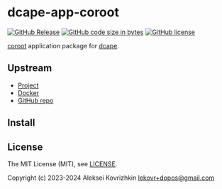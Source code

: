 # dcape-app-coroot

[![GitHub Release][1]][2] [![GitHub code size in bytes][3]]() [![GitHub license][4]][5]

[1]: https://img.shields.io/github/release/dopos/dcape-app-coroot.svg
[2]: https://github.com/dopos/dcape-app-coroot/releases
[3]: https://img.shields.io/github/languages/code-size/dopos/dcape-app-coroot.svg
[4]: https://img.shields.io/github/license/dopos/dcape-app-coroot.svg
[5]: LICENSE

[coroot](https://coroot.com/) application package for [dcape](https://github.com/dopos/dcape).

## Upstream

* [Project](http://coroot.com/)
* [Docker](https://github.com/coroot/coroot/pkgs/container/coroot)
* [GitHub repo](https://github.com/coroot/coroot)

## Install


## License

The MIT License (MIT), see [LICENSE](LICENSE).

Copyright (c) 2023-2024 Aleksei Kovrizhkin <lekovr+dopos@gmail.com>
